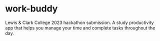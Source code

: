 # work-buddy
Lewis & Clark College 2023 hackathon submission.
A study productivity app that helps you manage your time and complete tasks throughout the day.
